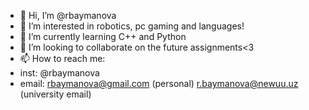  - 👋 Hi, I’m @rbaymanova
- 👀 I’m interested in robotics, pc gaming and languages!
- 🌱 I’m currently learning C++ and Python
- 💞️ I’m looking to collaborate on the future assignments<3
- 📫 How to reach me:
- inst: @rbaymanova
- email: rbaymanova@gmail.com (personal)
         r.baymanova@newuu.uz (university email)

<!---
rbaymanova/rbaymanova is a ✨ special ✨ repository because its `README.md` (this file) appears on your GitHub profile.
You can click the Preview link to take a look at your changes.
--->
